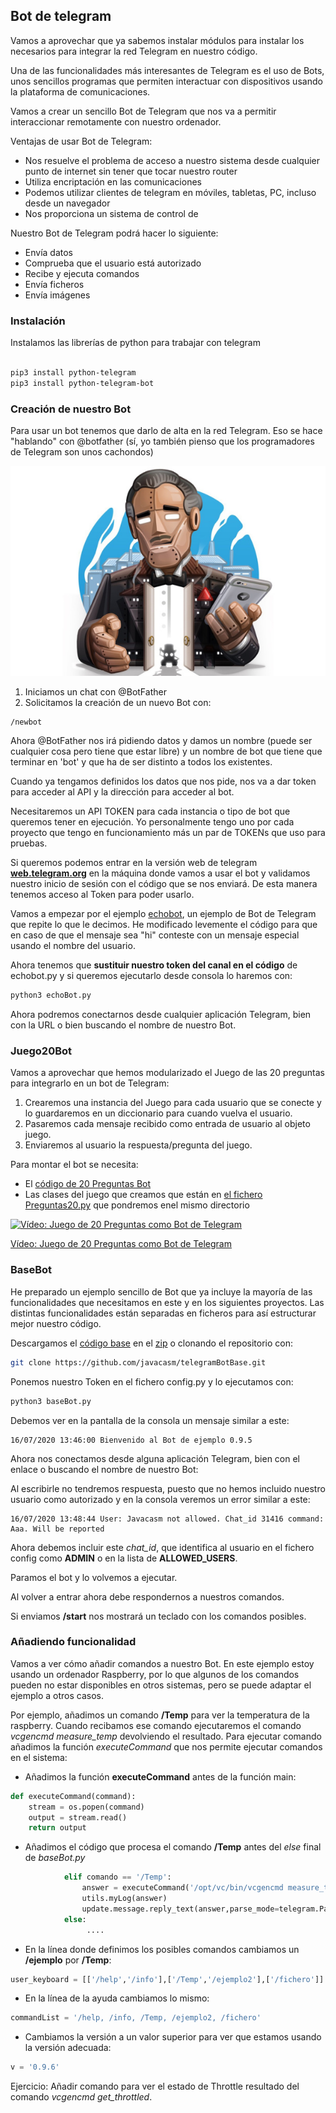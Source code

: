 ## Bot de telegram

Vamos a aprovechar que ya sabemos instalar módulos para instalar los necesarios para integrar la red Telegram en nuestro código.

Una de las funcionalidades más interesantes de Telegram es el uso de Bots, unos sencillos programas que permiten interactuar con dispositivos usando la plataforma de comunicaciones.

Vamos a crear un sencillo Bot de Telegram que nos va a permitir interaccionar remotamente con nuestro ordenador. 

Ventajas de usar Bot de Telegram:

* Nos resuelve el problema de acceso a nuestro sistema desde cualquier punto de internet sin tener que tocar nuestro router
* Utiliza encriptación en las comunicaciones
* Podemos utilizar clientes de telegram en móviles, tabletas, PC, incluso desde un navegador
* Nos proporciona un sistema de control de

Nuestro Bot de Telegram  podrá hacer lo siguiente:

* Envía datos
* Comprueba que el usuario está autorizado
* Recibe y ejecuta comandos
* Envía ficheros
* Envía imágenes


### Instalación

Instalamos las librerías de python para trabajar con telegram


```bash

pip3 install python-telegram
pip3 install python-telegram-bot

```

### Creación de nuestro Bot

Para usar un bot tenemos que darlo de alta en la red Telegram. Eso se hace "hablando" con @botfather (sí, yo también pienso que los programadores de Telegram son unos cachondos)

![Icono de BotFather, qué gracia tienen los programadores de telegram….](./images/BotFather-Icon.jpg)

1. Iniciamos un chat con @BotFather
2. Solicitamos la creación de un nuevo Bot con:


```
/newbot
```

Ahora @BotFather nos irá pidiendo datos y damos un nombre (puede ser cualquier cosa pero tiene que estar libre) y un nombre de bot que tiene que terminar en 'bot' y que ha de ser distinto a todos los existentes. 

Cuando ya tengamos definidos los datos que nos pide, nos va a dar token para acceder al API y la dirección para acceder al bot.

Necesitaremos un API TOKEN para cada instancia o tipo de bot que queremos tener en ejecución. Yo personalmente tengo uno por cada proyecto que tengo en funcionamiento más un par de TOKENs que uso para pruebas.

Si queremos podemos entrar en la versión web de telegram [**web.telegram.org**](http://web.telegram.org) en la máquina donde vamos a usar el bot y validamos nuestro inicio de sesión con el código que se nos enviará. De esta manera tenemos acceso al Token para poder usarlo.

Vamos a empezar por el ejemplo [echobot](https://github.com/javacasm/CursoPython/raw/master/codigo/10.4.0.echoBot.py), un ejemplo de Bot de Telegram que repite lo que le decimos. He modificado levemente el código para que en caso de que el mensaje sea "hi" conteste con un mensaje especial usando el nombre del usuario. 

Ahora tenemos que **sustituir nuestro token del canal en el código** de echobot.py y si queremos ejecutarlo desde consola lo haremos con:

```sh
python3 echoBot.py
```

Ahora podremos conectarnos desde cualquier aplicación Telegram, bien con la URL o bien buscando el nombre de nuestro Bot.

### Juego20Bot

Vamos a aprovechar que hemos modularizado el Juego de las 20 preguntas para integrarlo en un bot de Telegram:

1. Crearemos una instancia del Juego para cada usuario que se conecte y lo guardaremos en un diccionario para cuando vuelva el usuario.
1. Pasaremos cada mensaje recibido como entrada de usuario al objeto juego.
1. Enviaremos al usuario la respuesta/pregunta del juego.

Para montar el bot se necesita:

* El [código de 20 Preguntas Bot](https://github.com/javacasm/CursoPython/raw/master/codigo/10.4.20PreguntasBot.py)
* Las clases del juego que creamos que están en [el fichero Preguntas20.py](https://raw.githubusercontent.com/javacasm/CursoPython/master/codigo/Preguntas20.py) que pondremos enel mismo directorio

[![Vídeo: Juego de 20 Preguntas como Bot de Telegram](https://img.youtube.com/vi/rmdNa7WetVI/0.jpg)](https://drive.google.com/file/d/1TfbQAMiXknZh5HQppVySaB7xIog9IQIy/view?usp=sharing)

[Vídeo: Juego de 20 Preguntas como Bot de Telegram](https://drive.google.com/file/d/1TfbQAMiXknZh5HQppVySaB7xIog9IQIy/view?usp=sharing)


### BaseBot

He preparado un ejemplo sencillo de Bot que ya incluye la mayoría de las funcionalidades que necesitamos en este y en los siguientes proyectos. Las distintas funcionalidades están separadas en ficheros para así estructurar mejor nuestro código.

Descargamos el [código base](https://github.com/javacasm/telegramBotBase) en el [zip](https://github.com/javacasm/telegramBotBase/archive/master.zip) o clonando el repositorio con:

```sh
git clone https://github.com/javacasm/telegramBotBase.git
```

Ponemos nuestro Token en el fichero config.py y lo ejecutamos con:

```sh
python3 baseBot.py
```

Debemos ver en la pantalla de la consola un mensaje similar a este:

```
16/07/2020 13:46:00 Bienvenido al Bot de ejemplo 0.9.5
```

Ahora nos conectamos desde alguna aplicación Telegram, bien con el enlace o buscando el nombre de nuestro Bot:

Al escribirle no tendremos respuesta, puesto que no hemos incluido nuestro usuario como autorizado y en la consola veremos un error similar a este:
```
16/07/2020 13:48:44 User: Javacasm not allowed. Chat_id 31416 command: Aaa. Will be reported
```

Ahora debemos incluir este *chat_id*, que identifica al usuario en el fichero config como **ADMIN** o en la lista de **ALLOWED_USERS**.

Paramos el bot y lo volvemos a ejecutar.

Al volver a entrar ahora debe respondernos a nuestros comandos.

Si enviamos **/start** nos mostrará un teclado con los comandos posibles.

### Añadiendo funcionalidad

Vamos a ver cómo añadir comandos a nuestro Bot. En este ejemplo estoy usando un ordenador Raspberry, por lo que algunos de los comandos pueden no estar disponibles en otros sistemas, pero se puede adaptar el ejemplo a otros casos.

Por ejemplo, añadimos un comando **/Temp** para ver la temperatura de la raspberry. Cuando recibamos ese comando ejecutaremos el comando *vcgencmd measure_temp* devolviendo el resultado. Para ejecutar comando añadimos la función *executeCommand* que nos permite ejecutar comandos en el sistema:

* Añadimos la función **executeCommand** antes de la función main:

```python
def executeCommand(command): 
    stream = os.popen(command) 
    output = stream.read() 
    return output

```

* Añadimos el código que procesa el comando **/Temp** antes del *else* final de *baseBot.py* 

```python
            elif comando == '/Temp':
                answer = executeCommand('/opt/vc/bin/vcgencmd measure_temp')
                utils.myLog(answer)
                update.message.reply_text(answer,parse_mode=telegram.ParseMode.MARKDOWN,reply_markup = user_keyboard_markup)
            else:
                 ....

```

* En la línea donde definimos los posibles comandos cambiamos un **/ejemplo** por **/Temp**:

```python
user_keyboard = [['/help','/info'],['/Temp','/ejemplo2'],['/fichero']]
```
* En la línea de la ayuda cambiamos lo mismo:

```python
commandList = '/help, /info, /Temp, /ejemplo2, /fichero'
```
* Cambiamos la versión a un valor superior para ver que estamos usando la versión adecuada:

```python
v = '0.9.6'
```

Ejercicio: Añadir comando para ver el estado de Throttle resultado del comando *vcgencmd get_throttled*.


